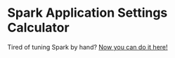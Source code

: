 # Spark Application Settings Calculator

Tired of tuning Spark by hand? [Now you can do it here!](http://vickiboykis.com/spark-calc/)

